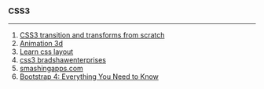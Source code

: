 ### CSS3
---
1. [CSS3 transition and transforms from scratch](http://webdesign.tutsplus.com/articles/css3-transitions-and-transforms-from-scratch--webdesign-4975)
0. [Animation 3d](https://desandro.github.io/3dtransforms/docs/card-flip.html)
0. [Learn css layout](http://learnlayout.com)
0. [css3 bradshawenterprises](http://css3.bradshawenterprises.com)
0. [smashingapps.com](http://www.smashingapps.com/2012/11/01/18-transitions-and-animations-effects-tutorials-with-css3.html)
1. [Bootstrap 4: Everything You Need to Know][bootstrap4]




[bootstrap4]: https://medium.freecodecamp.org/bootstrap-4-everything-you-need-to-know-c750991f6784
"medium article"
